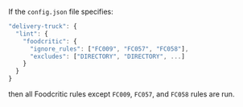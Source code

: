 If the `config.json` file specifies:

```javascript
"delivery-truck": {
  "lint": {
    "foodcritic": {
      "ignore_rules": ["FC009", "FC057", "FC058"],
      "excludes": ["DIRECTORY", "DIRECTORY", ...]
    }
  }
}
```

then all Foodcritic rules except `FC009`, `FC057`, and `FC058` rules are
run.
